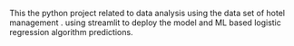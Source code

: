 This the python project related to data analysis using the data set of hotel management .
using streamlit to deploy the model and ML based logistic regression algorithm predictions.
